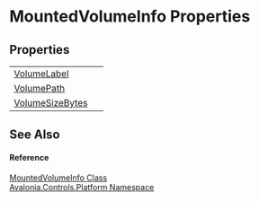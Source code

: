 # MountedVolumeInfo Properties




## Properties
<table>
<tr>
<td><a href="P_Avalonia_Controls_Platform_MountedVolumeInfo_VolumeLabel">VolumeLabel</a></td>
<td> </td>
</tr>
<tr>
<td><a href="P_Avalonia_Controls_Platform_MountedVolumeInfo_VolumePath">VolumePath</a></td>
<td> </td>
</tr>
<tr>
<td><a href="P_Avalonia_Controls_Platform_MountedVolumeInfo_VolumeSizeBytes">VolumeSizeBytes</a></td>
<td> </td>
</tr>
</table>

## See Also


#### Reference
<a href="T_Avalonia_Controls_Platform_MountedVolumeInfo">MountedVolumeInfo Class</a>  
<a href="N_Avalonia_Controls_Platform">Avalonia.Controls.Platform Namespace</a>  

